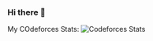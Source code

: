 ### Hi there 👋
My COdeforces Stats:
![Codeforces Stats](https://codeforces-readme-stats.vercel.app/api/card?username=SarkarAniruddha)


